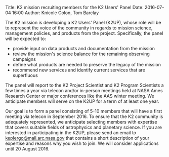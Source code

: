 Title: K2 mission recruiting members for the K2 Users' Panel
Date: 2016-07-04 16:00
Author: Knicole Colon, Tom Barclay

The K2 mission is developing a K2 Users' Panel (K2UP), whose role will be to represent the voice of the community in regards to mission science, management policies, and products from the project.  Specifically, the panel will be expected to:

* provide input on data products and documentation from the mission
* review the mission's science balance for the remaining observing campaigns
* define what products are needed to preserve the legacy of the mission
* recommend new services and identify current services that are superfluous

The panel will report to the K2 Project Scientist and K2 Program Scientists a few times a year via telecon and/or in-person meetings held at NASA Ames Research Center or major conferences like the AAS winter meeting.  We anticipate members will serve on the K2UP for a term of at least one year.

Our goal is to form a panel consisting of 5-10 members that will have a first meeting via telecon in September 2016.  To ensure that the K2 community is adequately represented, we anticipate selecting members with expertise that covers suitable fields of astrophysics and planetary science.  If you are interested in participating in the K2UP, please send an email to <a href="mailto:keplergo@mail.arc.nasa.gov?Subject=K2UP">keplergo@mail.arc.nasa.gov</a> that contains a short description of your expertise and reasons why you wish to join. We will consider applications until 20 August 2016.
